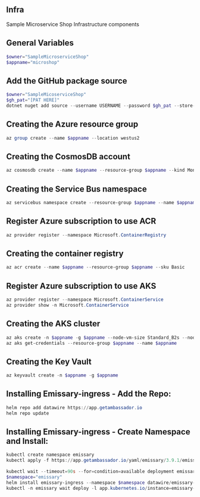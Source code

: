 ## Infra
Sample Microservice Shop Infrastructure components

## General Variables
```powershell
$owner="SampleMicroserviceShop"
$appname="microshop"
```

## Add the GitHub package source
```powershell
$owner="SampleMicoserviceShop"
$gh_pat="[PAT HERE]"
dotnet nuget add source --username USERNAME --password $gh_pat --store-password-in-clear-text --name github "https://nuget.pkg.github.com/$owner/index.json"
```

## Creating the Azure resource group
```powershell
az group create --name $appname --location westus2
```

## Creating the CosmosDB account
```powershell
az cosmosdb create --name $appname --resource-group $appname --kind MongoDB --enable-free-tier
```

## Creating the Service Bus namespace
```powershell
az servicebus namespace create --resource-group $appname --name $appname --sku Standard
```

## Register Azure subscription to use ACR
```powershell
az provider register --namespace Microsoft.ContainerRegistry
```

## Creating the container registry
```powershell
az acr create --name $appname --resource-group $appname --sku Basic
```

## Register Azure subscription to use AKS
```powershell
az provider register --namespace Microsoft.ContainerService
az provider show -n Microsoft.ContainerService
```

## Creating the AKS cluster
```powershell
az aks create -n $appname -g $appname --node-vm-size Standard_B2s --node-count 2 --attach-acr $appname --enable-oidc-issuer --enable-workload-identity --generate-ssh-keys
az aks get-credentials --resource-group $appname --name $appname
```

## Creating the Key Vault
```powershell
az keyvault create -n $appname -g $appname
```

## Installing Emissary-ingress - Add the Repo:
```powershell
helm repo add datawire https://app.getambassador.io
helm repo update
```
 
## Installing Emissary-ingress - Create Namespace and Install:
```powershell
kubectl create namespace emissary
kubectl apply -f https://app.getambassador.io/yaml/emissary/3.9.1/emissary-crds.yaml
 
kubectl wait --timeout=90s --for=condition=available deployment emissary-apiext -n emissary-system
$namespace="emissary"
helm install emissary-ingress --namespace $namespace datawire/emissary-ingress --set service.annotations."service\.beta\.kubernetes\.io/azure-dns-label-name"=$appname 
kubectl -n emissary wait deploy -l app.kubernetes.io/instance=emissary-ingress --for=condition=available --timeout=90s
```
